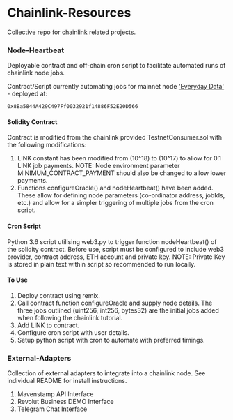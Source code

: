 # Chainlink-Resources
Collective repo for chainlink related projects.

### Node-Heartbeat
Deployable contract and off-chain cron script to facilitate automated runs of chainlink node jobs. 

Contract/Script currently automating jobs for mainnet node ['Everyday Data'](https://market.link/nodes/11406185-72d3-4cd5-9964-be0c86dc87e2) - deployed at: 
```
0x8Ba5844A429C497Ff0032921f14886F52E20D566
```


#### Solidity Contract
Contract is modified from the chainlink provided TestnetConsumer.sol with the following modifications:
  1. LINK constant has been modified from (10^18) to (10^17) to allow for 0.1 LINK job payments. NOTE: Node environment parameter MINIMUM_CONTRACT_PAYMENT should also be changed to allow lower payments.
  2. Functions configureOracle() and nodeHeartbeat() have been added. These allow for defining node parameters (co-ordinator address, jobIds, etc.) and allow for a simpler triggering of multiple jobs from the cron script.
  
 #### Cron Script
 Python 3.6 script utilising web3.py to trigger function nodeHeartbeat() of the solidity contract. Before use, script must be configured to include web3 provider, contract address, ETH account and private key. NOTE: Private Key is stored in plain text within script so recommended to run locally.
 
 #### To Use
 1. Deploy contract using remix.
 2. Call contract function configureOracle and supply node details. The three jobs outlined (uint256, int256, bytes32) are the initial jobs added when following the chainlink tutorial.
 3. Add LINK to contract.
 4. Configure cron script with user details.
 5. Setup python script with cron to automate with preferred timings.
 

### External-Adapters
Collection of external adapters to integrate into a chainlink node. See individual README for install instructions.

 1. Mavenstamp API Interface
 2. Revolut Business DEMO Interface
 3. Telegram Chat Interface
